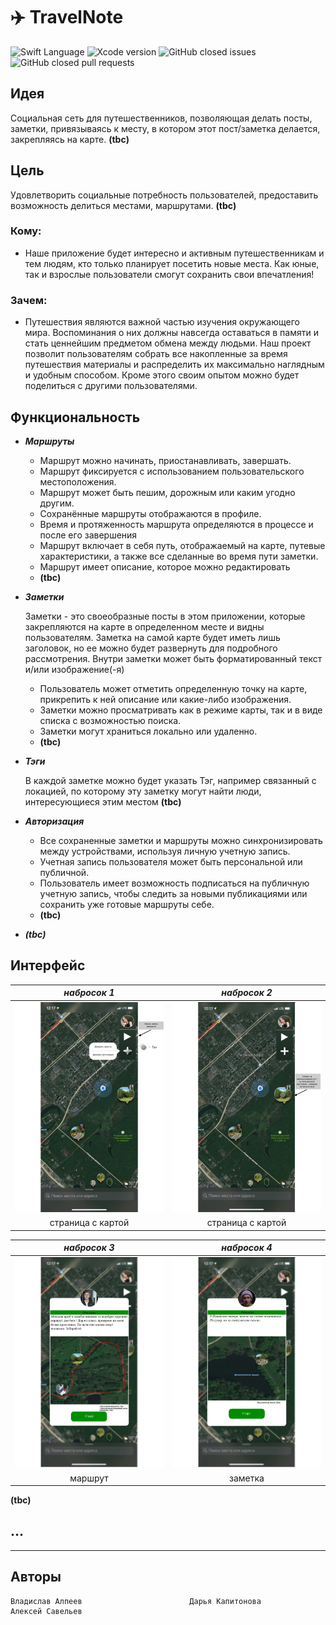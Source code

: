 # ✈️ TravelNote
<img src="https://img.shields.io/badge/Swift-5.3-orange%20" alt="Swift Language">  <img src="https://img.shields.io/badge/Xcode-12-%23345caa" alt="Xcode version">  ![GitHub closed issues](https://img.shields.io/github/issues-closed/SacrumImp/travel-note)  ![GitHub closed pull requests](https://img.shields.io/github/issues-pr-closed/SacrumImp/travel-note)



## Идея

Социальная сеть для путешественников,  позволяющая делать посты, заметки, привязываясь к месту, в котором этот пост/заметка делается, закрепляясь на карте. **(tbc)**

## Цель

Удовлетворить социальные потребность пользователей, предоставить возможность делиться местами, маршрутами. **(tbc)**

### Кому:

- Наше приложение будет интересно и активным путешественникам и тем людям, кто только планирует посетить новые места. Как юные, так и взрослые пользователи смогут сохранить свои впечатления!

### Зачем:

- Путешествия	являются важной частью изучения окружающего мира. Воспоминания о них должны навсегда оставаться в памяти и стать ценнейшим предметом обмена между людьми. Наш проект позволит пользователям собрать все накопленные за время путешествия материалы и распределить их максимально наглядным и удобным способом. Кроме этого своим опытом можно будет поделиться с другими пользователями.

## Функциональность

- ***Маршруты***
    - Маршрут можно начинать, приостанавливать, завершать.
    - Маршрут фиксируется с использованием пользовательского местоположения.
    - Маршрут может быть пешим, дорожным или каким угодно другим.
    - Сохранённые маршруты отображаются в профиле.
    - Время и протяженность маршрута определяются в процессе и после его завершения
    - Маршрут включает в себя путь, отображаемый на карте, путевые характеристики, а также все сделанные во время пути заметки.
    - Маршрут имеет описание, которое можно редактировать
    - **(tbc)**

- ***Заметки***

    Заметки - это своеобразные посты в этом приложении, которые закрепляются на карте в определенном месте и видны пользователям. Заметка на самой карте будет иметь лишь заголовок, но ее можно будет развернуть для подробного рассмотрения. Внутри заметки может быть форматированный текст и/или изображение(-я) 

    - Пользователь может отметить определенную точку на карте, прикрепить к ней описание или какие-либо изображения.
    - Заметки можно просматривать как в режиме карты, так и в виде списка с возможностью поиска.
    - Заметки могут храниться локально или удаленно.
    - **(tbc)**

- ***Тэги***

    В каждой заметке можно будет указать Тэг, например связанный с локацией, по которому эту заметку могут найти люди, интересующиеся этим местом **(tbc)**

- ***Авторизация***
    - Все сохраненные заметки и маршруты можно синхронизировать между устройствами, используя личную учетную запись.
    - Учетная запись пользователя может быть персональной или публичной.
    - Пользователь имеет возможность подписаться на публичную учетную запись, чтобы следить за новыми публикациями или сохранить уже готовые маршруты себе.
    - **(tbc)**

- ***(tbc)***

## Интерфейс
| _набросок 1_                   | _набросок 2_                   |
|:------------------------------:|:------------------------------:|
| <img src="/images/draft0.jpg"> | <img src="/images/draft1.jpg"> |
|       страница с картой        |       страница с картой        |

| _набросок 3_                   | _набросок 4_                   |
|:------------------------------:|:------------------------------:|
| <img src="/images/draft2.jpg"> | <img src="/images/draft3.jpg"> |
|            маршрут             |             заметка            |

**(tbc)**

## ...
---
## Авторы
```
Владислав Алпеев                        Дарья Капитонова                        Алексей Савельев
```

